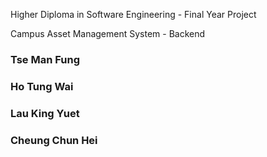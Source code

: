 Higher Diploma in Software Engineering - Final Year Project

Campus Asset Management System - Backend

### Tse Man Fung
### Ho Tung Wai
### Lau King Yuet
### Cheung Chun Hei
